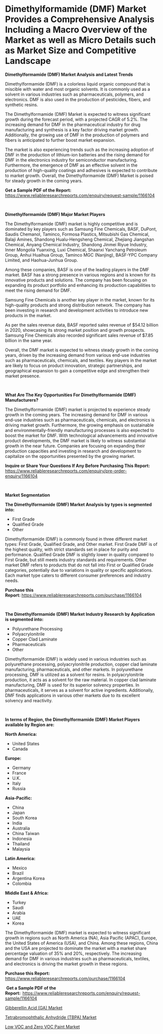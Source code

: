 <p><h1>Dimethylformamide (DMF) Market Provides a Comprehensive Analysis Including a Macro Overview of the Market as well as Micro Details such as Market Size and Competitive Landscape</h1></p><p><strong>Dimethylformamide (DMF) Market Analysis and Latest Trends</strong></p>
<p><p>Dimethylformamide (DMF) is a colorless liquid organic compound that is miscible with water and most organic solvents. It is commonly used as a solvent in various industries such as pharmaceuticals, polymers, and electronics. DMF is also used in the production of pesticides, fibers, and synthetic resins.</p><p>The Dimethylformamide (DMF) Market is expected to witness significant growth during the forecast period, with a projected CAGR of 5.2%. The increasing demand for DMF in the pharmaceutical industry for drug manufacturing and synthesis is a key factor driving market growth. Additionally, the growing use of DMF in the production of polymers and fibers is anticipated to further boost market expansion.</p><p>The market is also experiencing trends such as the increasing adoption of DMF in the production of lithium-ion batteries and the rising demand for DMF in the electronics industry for semiconductor manufacturing. Furthermore, the emergence of DMF as an effective solvent in the production of high-quality coatings and adhesives is expected to contribute to market growth. Overall, the Dimethylformamide (DMF) Market is poised for steady growth in the coming years.</p></p>
<p><strong>Get a Sample PDF of the Report:&nbsp;</strong> <a href="https://www.reliableresearchreports.com/enquiry/request-sample/1166104">https://www.reliableresearchreports.com/enquiry/request-sample/1166104</a></p>
<p>&nbsp;</p>
<p><strong>Dimethylformamide (DMF) Major Market Players</strong></p>
<p><p>The Dimethylformamide (DMF) market is highly competitive and is dominated by key players such as Samsung Fine Chemicals, BASF, DuPont, Saudis Chemanol, Taminco, Formosa Plastics, Mitsubishi Gas Chemical, Balaji Amines, Shandong Hualu-Hengsheng Chemical, Zhejiang Jiangshan Chemical, Anyang Chemical Industry, Shandong Jinmei Riyue Industry, Inner Mongolia Yuanxing, Luxi Chemical, Shaanxi Yanchang Petroleum Group, Anhui Huaihua Group, Taminco MGC (Nanjing), BASF-YPC Company Limited, and Haohua-Junhua Group.</p><p>Among these companies, BASF is one of the leading players in the DMF market. BASF has a strong presence in various regions and is known for its innovative products and solutions. The company has been focusing on expanding its product portfolio and enhancing its production capabilities to meet the rising demand for DMF.</p><p>Samsung Fine Chemicals is another key player in the market, known for its high-quality products and strong distribution network. The company has been investing in research and development activities to introduce new products in the market.</p><p>As per the sales revenue data, BASF reported sales revenue of $54.12 billion in 2020, showcasing its strong market position and growth prospects. Samsung Fine Chemicals also recorded significant sales revenue of $7.85 billion in the same year.</p><p>Overall, the DMF market is expected to witness steady growth in the coming years, driven by the increasing demand from various end-use industries such as pharmaceuticals, chemicals, and textiles. Key players in the market are likely to focus on product innovation, strategic partnerships, and geographical expansion to gain a competitive edge and strengthen their market presence.</p></p>
<p>&nbsp;</p>
<p><strong>What Are The Key Opportunities For Dimethylformamide (DMF) Manufacturers?</strong></p>
<p><p>The Dimethylformamide (DMF) market is projected to experience steady growth in the coming years. The increasing demand for DMF in various end-use industries such as pharmaceuticals, chemicals, and electronics is driving market growth. Furthermore, the growing emphasis on sustainable and environmentally-friendly manufacturing processes is also expected to boost the market for DMF. With technological advancements and innovative product developments, the DMF market is likely to witness substantial growth in the near future. Companies are focusing on expanding their production capacities and investing in research and development to capitalize on the opportunities presented by the growing market.</p></p>
<p><strong>Inquire or Share Your Questions If Any Before Purchasing This Report:</strong> <a href="https://www.reliableresearchreports.com/enquiry/pre-order-enquiry/1166104">https://www.reliableresearchreports.com/enquiry/pre-order-enquiry/1166104</a></p>
<p>&nbsp;</p>
<p><strong>Market Segmentation</strong></p>
<p><strong>The Dimethylformamide (DMF) Market Analysis by types is segmented into:</strong></p>
<p><ul><li>First Grade</li><li>Qualified Grade</li><li>Other</li></ul></p>
<p><p>Dimethylformamide (DMF) is commonly found in three different market types: First Grade, Qualified Grade, and Other market. First Grade DMF is of the highest quality, with strict standards set in place for purity and performance. Qualified Grade DMF is slightly lower in quality compared to First Grade, but still meets industry standards and requirements. Other market DMF refers to products that do not fall into First or Qualified Grade categories, potentially due to variations in quality or specific applications. Each market type caters to different consumer preferences and industry needs.</p></p>
<p><strong>Purchase this Report:&nbsp;</strong><a href="https://www.reliableresearchreports.com/purchase/1166104">https://www.reliableresearchreports.com/purchase/1166104</a></p>
<p>&nbsp;</p>
<p><strong>The Dimethylformamide (DMF) Market Industry Research by Application is segmented into:</strong></p>
<p><ul><li>Polyurethane Processing</li><li>Polyacrylonitrile</li><li>Copper Clad Laminate</li><li>Pharmaceuticals</li><li>Other</li></ul></p>
<p><p>Dimethylformamide (DMF) is widely used in various industries such as polyurethane processing, polyacrylonitrile production, copper clad laminate manufacturing, pharmaceuticals, and other markets. In polyurethane processing, DMF is utilized as a solvent for resins. In polyacrylonitrile production, it acts as a solvent for the raw material. In copper clad laminate manufacturing, DMF is used for its superior solvency properties. In pharmaceuticals, it serves as a solvent for active ingredients. Additionally, DMF finds applications in various other markets due to its excellent solvency and reactivity.</p></p>
<p>&nbsp;</p>
<p><strong>In terms of Region, the Dimethylformamide (DMF) Market Players available by Region are:</strong></p>
<p>
    <p> <strong> North America: </strong>
        <ul>
            <li>United States</li>
            <li>Canada</li>
        </ul>
        </p> 
    <p> <strong> Europe: </strong>
        <ul>
            <li>Germany</li>
            <li>France</li>
            <li>U.K.</li>
            <li>Italy</li>
            <li>Russia</li>
        </ul>
        </p> 
    <p> <strong> Asia-Pacific: </strong>
        <ul>
            <li>China</li>
            <li>Japan</li>
            <li>South Korea</li>
            <li>India</li>
            <li>Australia</li>
            <li>China Taiwan</li>
            <li>Indonesia</li>
            <li>Thailand</li>
            <li>Malaysia</li>
        </ul>
        </p> 
    <p> <strong> Latin America: </strong>
        <ul>
            <li>Mexico</li>
            <li>Brazil</li>
            <li>Argentina Korea</li>
            <li>Colombia</li>
        </ul>
        </p> 
    <p> <strong> Middle East & Africa: </strong>
        <ul>
            <li>Turkey</li>
            <li>Saudi</li>
            <li>Arabia</li>
            <li>UAE</li>
            <li>Korea</li>
        </ul>
    </p>
    </p>
<p><p>The Dimethylformamide (DMF) market is expected to witness significant growth in regions such as North America (NA), Asia Pacific (APAC), Europe, the United States of America (USA), and China. Among these regions, China and the USA are projected to dominate the market with a market share percentage valuation of 35% and 20%, respectively. The increasing demand for DMF in various industries such as pharmaceuticals, textiles, and electronics is driving the market growth in these regions.</p></p>
<p><strong>Purchase this Report: </strong><a href="https://www.reliableresearchreports.com/purchase/1166104">https://www.reliableresearchreports.com/purchase/1166104</a></p>
<p>&nbsp;<strong>Get a Sample PDF of the Report:&nbsp;&nbsp;</strong><a href="https://www.reliableresearchreports.com/enquiry/request-sample/1166104">https://www.reliableresearchreports.com/enquiry/request-sample/1166104</a></p>
<p><strong></strong></p>
<p><p><a href="https://github.com/seekum/Market-Research-Report-List-1/blob/main/gibberellin-acid-ga-market.md">Gibberellin Acid (GA) Market</a></p><p><a href="https://github.com/nancykennedykellievqfqt2/Market-Research-Report-List-1/blob/main/tetrabromophthalic-anhydride-tbpa-market.md">Tetrabromophthalic Anhydride (TBPA) Market</a></p><p><a href="https://iodized-pantydraco-05c.notion.site/Low-VOC-and-Zero-VOC-Paint-Market-Provides-a-Comprehensive-Analysis-Including-a-Macro-Overview-of-th-695bd44094174aa582d271d9c55d5b5b">Low VOC and Zero VOC Paint Market</a></p></p>
